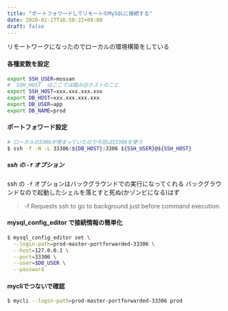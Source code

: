 ```yaml
---
title: "ポートフォワードしてリモートのMySQLに接続する"
date: 2020-02-27T16:50:22+09:00
draft: false
---
```


リモートワークになったのでローカルの環境構築をしている

#### 各種変数を設定 

```bash
export SSH_USER=mossan
# `SSH_HOST` はここでは踏み台ホストのこと
export SSH_HOST=xxx.xxx.xxx.xxx
export DB_HOST=xxx.xxx.xxx.xxx
export DB_USER=app
export DB_NAME=prod
```

#### ポートフォワード設定

```bash
# ローカルの3306が埋まっていたので今回は33306を使う
$ ssh -f -N -L 33306:${DB_HOST}:3306 ${SSH_USER}@${SSH_HOST}
```

##### ssh の `-f` オプション

ssh の `-f` オプションはバックグラウンドでの実行になってくれる
バックグラウンドなので起動したシェルを落とすと死ぬ(かゾンビになる)はず

> -f    Requests ssh to go to background just before command execution.

#### mysql_config_editor で接続情報の簡単化

```bash
$ mysql_config_editor set \
  --login-path=prod-master-portforwarded-33306 \
  --host=127.0.0.1 \
  --port=33306 \
  --user=$DB_USER \
  --password
```

#### mycliでつないで確認

```bash
$ mycli --login-path=prod-master-portforwarded-33306 prod
```
